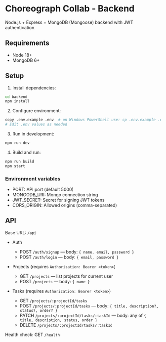 # Choreograph Collab - Backend

Node.js + Express + MongoDB (Mongoose) backend with JWT authentication.

## Requirements
- Node 18+
- MongoDB 6+

## Setup

1. Install dependencies:
```bash
cd backend
npm install
```

2. Configure environment:
```bash
copy .env.example .env  # on Windows PowerShell use: cp .env.example .env
# Edit .env values as needed
```

3. Run in development:
```bash
npm run dev
```

4. Build and run:
```bash
npm run build
npm start
```

### Environment variables
- PORT: API port (default 5000)
- MONGODB_URI: Mongo connection string
- JWT_SECRET: Secret for signing JWT tokens
- CORS_ORIGIN: Allowed origins (comma-separated)

## API
Base URL: `/api`

- Auth
  - POST `/auth/signup` — body: `{ name, email, password }`
  - POST `/auth/login` — body: `{ email, password }`

- Projects (requires `Authorization: Bearer <token>`)
  - GET `/projects` — list projects for current user
  - POST `/projects` — body: `{ name }`

- Tasks (requires `Authorization: Bearer <token>`)
  - GET `/projects/:projectId/tasks`
  - POST `/projects/:projectId/tasks` — body: `{ title, description?, status?, order? }`
  - PATCH `/projects/:projectId/tasks/:taskId` — body: any of `{ title, description, status, order }`
  - DELETE `/projects/:projectId/tasks/:taskId`

Health check: GET `/health`

